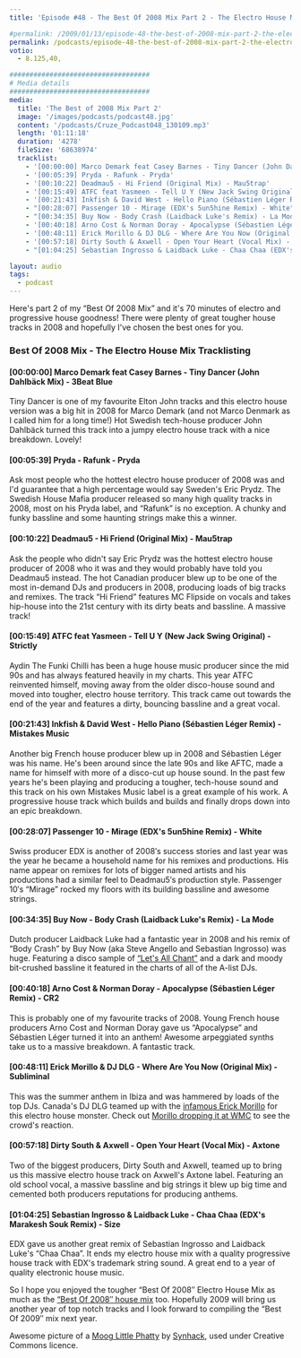 ```yaml
---
title: 'Episode #48 - The Best Of 2008 Mix Part 2 - The Electro House Mix'

#permalink: /2009/01/13/episode-48-the-best-of-2008-mix-part-2-the-electro-house-mix/
permalink: /podcasts/episode-48-the-best-of-2008-mix-part-2-the-electro-house-mix/
votio:
  - 8.125,40,

###################################
# Media details
###################################
media:
  title: 'The Best of 2008 Mix Part 2'
  image: '/images/podcasts/podcast48.jpg'
  content: '/podcasts/Cruze_Podcast048_130109.mp3'
  length: '01:11:18'
  duration: '4278'
  fileSize: '68638974'
  tracklist:
    - '[00:00:00] Marco Demark feat Casey Barnes - Tiny Dancer (John Dahlbäck Mix) - 3Beat Blue'
    - '[00:05:39] Pryda - Rafunk - Pryda'
    - '[00:10:22] Deadmau5 - Hi Friend (Original Mix) - Mau5trap'
    - '[00:15:49] ATFC feat Yasmeen - Tell U Y (New Jack Swing Original) - Strictly'
    - '[00:21:43] Inkfish & David West - Hello Piano (Sébastien Léger Remix) - Mistakes Music'
    - "[00:28:07] Passenger 10 - Mirage (EDX's 5un5hine Remix) - White"
    - "[00:34:35] Buy Now - Body Crash (Laidback Luke's Remix) - La Mode"
    - '[00:40:18] Arno Cost & Norman Doray - Apocalypse (Sébastien Léger Remix) - CR2'
    - '[00:48:11] Erick Morillo & DJ DLG - Where Are You Now (Original Mix) - Subliminal'
    - '[00:57:18] Dirty South & Axwell - Open Your Heart (Vocal Mix) - Axtone'
    - "[01:04:25] Sebastian Ingrosso & Laidback Luke - Chaa Chaa (EDX's Marakesh Souk Remix) - Size"

layout: audio
tags:
  - podcast
---
```


Here's part 2 of my &#8220;Best Of 2008 Mix&#8221; and it's 70 minutes of electro and progressive house goodness! There were plenty of great tougher house tracks in 2008 and hopefully I've chosen the best ones for you.

### Best Of 2008 Mix - The Electro House Mix Tracklisting

#### [00:00:00] Marco Demark feat Casey Barnes - Tiny Dancer (John Dahlbäck Mix) - 3Beat Blue

Tiny Dancer is one of my favourite Elton John tracks and this electro house version was a big hit in 2008 for Marco Demark (and not Marco Denmark as I called him for a long time!) Hot Swedish tech-house producer John Dahlbäck turned this track into a jumpy electro house track with a nice breakdown. Lovely!

#### [00:05:39] Pryda - Rafunk - Pryda

Ask most people who the hottest electro house producer of 2008 was and I'd guarantee that a high percentage would say Sweden's Eric Prydz. The Swedish House Mafia producer released so many high quality tracks in 2008, most on his Pryda label, and &#8220;Rafunk&#8221; is no exception. A chunky and funky bassline and some haunting strings make this a winner.

#### [00:10:22] Deadmau5 - Hi Friend (Original Mix) - Mau5trap

Ask the people who didn't say Eric Prydz was the hottest electro house producer of 2008 who it was and they would probably have told you Deadmau5 instead. The hot Canadian producer blew up to be one of the most in-demand DJs and producers in 2008, producing loads of big tracks and remixes. The track &#8220;Hi Friend&#8221; features MC Flipside on vocals and takes hip-house into the 21st century with its dirty beats and bassline. A massive track!

#### [00:15:49] ATFC feat Yasmeen - Tell U Y (New Jack Swing Original) - Strictly

Aydin The Funki Chilli has been a huge house music producer since the mid 90s and has always featured heavily in my charts. This year ATFC reinvented himself, moving away from the older disco-house sound and moved into tougher, electro house territory. This track came out towards the end of the year and features a dirty, bouncing bassline and a great vocal.

#### [00:21:43] Inkfish & David West - Hello Piano (Sébastien Léger Remix) - Mistakes Music

Another big French house producer blew up in 2008 and Sébastien Léger was his name. He's been around since the late 90s and like AFTC, made a name for himself with more of a disco-cut up house sound. In the past few years he's been playing and producing a tougher, tech-house sound and this track on his own Mistakes Music label is a great example of his work. A progressive house track which builds and builds and finally drops down into an epic breakdown.

#### [00:28:07] Passenger 10 - Mirage (EDX's 5un5hine Remix) - White

Swiss producer EDX is another of 2008&#8242;s success stories and last year was the year he became a household name for his remixes and productions. His name appear on remixes for lots of bigger named artists and his productions had a similar feel to Deadmau5&#8242;s production style. Passenger 10&#8242;s &#8220;Mirage&#8221; rocked my floors with its building bassline and awesome strings.

#### [00:34:35] Buy Now - Body Crash (Laidback Luke's Remix) - La Mode

Dutch producer Laidback Luke had a fantastic year in 2008 and his remix of &#8220;Body Crash&#8221; by Buy Now (aka Steve Angello and Sebastian Ingrosso) was huge. Featuring a disco sample of [&#8220;Let's All Chant&#8221;][4] and a dark and moody bit-crushed bassline it featured in the charts of all of the A-list DJs.

#### [00:40:18] Arno Cost & Norman Doray - Apocalypse (Sébastien Léger Remix) - CR2

This is probably one of my favourite tracks of 2008. Young French house producers Arno Cost and Norman Doray gave us &#8220;Apocalypse&#8221; and Sébastien Léger turned it into an anthem! Awesome arpeggiated synths take us to a massive breakdown. A fantastic track.

#### [00:48:11] Erick Morillo & DJ DLG - Where Are You Now (Original Mix) - Subliminal

This was the summer anthem in Ibiza and was hammered by loads of the top DJs. Canada's DJ DLG teamed up with the [infamous Erick Morillo][5] for this electro house monster. Check out [Morillo dropping it at WMC][6] to see the crowd's reaction.

#### [00:57:18] Dirty South & Axwell - Open Your Heart (Vocal Mix) - Axtone

Two of the biggest producers, Dirty South and Axwell, teamed up to bring us this massive electro house track on Axwell's Axtone label. Featuring an old school vocal, a massive bassline and big strings it blew up big time and cemented both producers reputations for producing anthems.

#### [01:04:25] Sebastian Ingrosso & Laidback Luke - Chaa Chaa (EDX's Marakesh Souk Remix) - Size

EDX gave us another great remix of Sebastian Ingrosso and Laidback Luke's &#8220;Chaa Chaa&#8221;. It ends my electro house mix with a quality progressive house track with EDX's trademark string sound. A great end to a year of quality electronic house music.

So I hope you enjoyed the tougher &#8220;Best Of 2008&#8243; Electro House Mix as much as the [&#8220;Best Of 2008&#8243; house mix][7] too. Hopefully 2009 will bring us another year of top notch tracks and I look forward to compiling the &#8220;Best Of 2009&#8243; mix next year.

Awesome picture of a [Moog Little Phatty][8] by [Synhack][9], used under Creative Commons licence.

[1]: http://www.djcruze.co.uk/cms/wp-content/uploads/2009/01/podcast48.jpg
[2]: http://www.djcruze.co.uk/cms/wp-content/DownloadButton.gif
[3]: http://www.djcruzeaudio.co.uk/podcasts/Cruze_Podcast048_130109.mp3
[4]: http://uk.youtube.com/watch?v=TGNrufyCC-0
[5]: http://news.bbc.co.uk/1/hi/scotland/glasgow_and_west/7796285.stm
[6]: http://uk.youtube.com/watch?v=r3VVf_6f45Q
[7]: http://www.djcruze.co.uk/cms/2009/01/02/episode-47-the-best-of-2008-mix-part-1-the-house-mix/
[8]: http://flickr.com/photos/synhack/3186370801/
[9]: http://flickr.com/photos/synhack/
